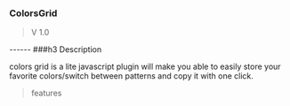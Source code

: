 
<h3>ColorsGrid</h3>
<blockquote>V 1.0</blockquote>
------
###h3 Description
<p>
colors grid is a lite javascript plugin will make you able to easily store your favorite colors/switch between patterns and copy it with one click.
</p>
<blockquote>features<blockquote>

